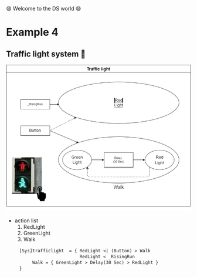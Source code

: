 :smile: Welcome to the DS world  :smile:
# Example 4

## Traffic light system :traffic_light:


 ![AAA](./png/ex4.dio.png)
 
  - action list 
    1. RedLight
    2. GreenLight
    3. Walk


```
     [Sys]trafficlight  = { RedLight <| (Button) > Walk
                            RedLight < _RisingRun
          Walk = { GreenLight > Delay(30 Sec) > RedLight } 
     }
```

